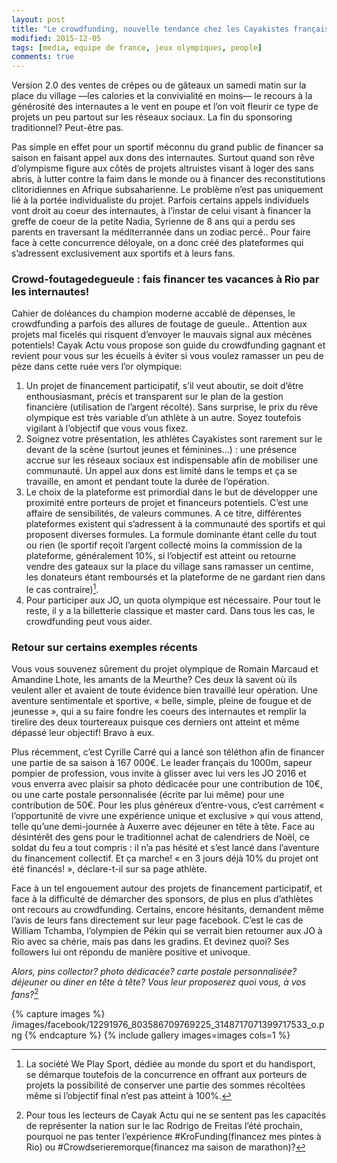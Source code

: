 ```yaml
---
layout: post
title: "Le crowdfunding, nouvelle tendance chez les Cayakistes français"
modified: 2015-12-05
tags: [media, equipe de france, jeux olympiques, people]
comments: true
---
```



Version 2.0 des ventes de crêpes ou de gâteaux un samedi matin sur la place du village —les calories et la convivialité en moins— le recours à la générosité des internautes a le vent en poupe et l’on voit fleurir ce type de projets un peu partout sur les réseaux sociaux. La fin du sponsoring traditionnel? Peut-être pas.

Pas simple en effet pour un sportif méconnu du grand public de financer sa saison en faisant appel aux dons des internautes. Surtout quand son rêve d’olympisme figure aux côtés de projets altruistes visant à loger des sans abris, à lutter contre la faim dans le monde ou à financer des reconstitutions clitoridiennes en Afrique subsaharienne. Le problème n’est pas uniquement lié à la portée individualiste du projet. Parfois certains appels individuels vont droit au coeur des internautes, à l’instar de celui visant à financer la greffe de coeur de la petite Nadia, Syrienne de 8 ans qui a perdu ses parents en traversant la méditerrannée dans un zodiac percé.. Pour faire face à cette concurrence déloyale, on a donc créé des plateformes qui s’adressent exclusivement aux sportifs et à leurs fans.


### Crowd-foutagedegueule : fais financer tes vacances à Rio par les internautes!

Cahier de doléances du champion moderne accablé de dépenses, le crowdfunding a parfois des allures de foutage de gueule.. Attention aux projets mal ficelés qui risquent d’envoyer le mauvais signal aux mécènes potentiels! Cayak Actu vous propose son guide du crowdfunding gagnant et revient pour vous sur les écueils à éviter si vous voulez ramasser un peu de pèze dans cette ruée vers l’or olympique:

1. Un projet de financement participatif, s’il veut aboutir, se doit d’être enthousiasmant, précis et transparent sur le plan de la gestion financière (utilisation de l’argent récolté). Sans surprise, le prix du rêve olympique est très variable d’un athlète à un autre. Soyez toutefois vigilant à l’objectif que vous vous fixez.
2. Soignez votre présentation, les athlètes Cayakistes sont rarement sur le devant de la scène (surtout jeunes et féminines…) : une présence accrue sur les réseaux sociaux est indispensable afin de mobiliser une communauté. Un appel aux dons est limité dans le temps et ça se travaille, en amont et pendant toute la durée de l’opération.
3. Le choix de la plateforme est primordial dans le but de développer une proximité entre porteurs de projet et financeurs potentiels. C’est une affaire de sensibilités, de valeurs communes. A ce titre, différentes plateformes existent qui s’adressent à la communauté des sportifs et qui proposent diverses formules. La formule dominante étant celle du tout ou rien (le sportif reçoit l’argent collecté moins la commission de la plateforme, généralement 10%, si l’objectif est atteint ou retourne vendre des gateaux sur la place du village sans ramasser un centime, les donateurs étant remboursés et la plateforme de ne gardant rien dans le cas contraire)[^1].
4. Pour participer aux JO, un quota olympique est nécessaire. Pour tout le reste, il y a la billetterie classique et master card. Dans tous les cas, le crowdfunding peut vous aider.

### Retour sur certains exemples récents

Vous vous souvenez sûrement du projet olympique de Romain Marcaud et Amandine Lhote, les amants de la Meurthe? Ces deux là savent où ils veulent aller et avaient de toute évidence bien travaillé leur opération. Une aventure sentimentale et sportive, « belle, simple, pleine de fougue et de jeunesse », qui a su faire fondre les coeurs des internautes et remplir la tirelire des deux tourtereaux puisque ces derniers ont atteint et même dépassé leur objectif! Bravo à eux.

Plus récemment, c’est Cyrille Carré qui a lancé son téléthon afin de financer une partie de sa saison à 167 000€. Le leader français du 1000m, sapeur pompier de profession, vous invite à glisser avec lui vers les JO 2016 et vous enverra avec plaisir sa photo dédicacée pour une contribution de 10€, ou une carte postale personnalisée (écrite par lui même) pour une contribution de 50€. Pour les plus généreux d’entre-vous, c’est carrément « l’opportunité de vivre une expérience unique et exclusive » qui vous attend, telle qu’une demi-journée à Auxerre avec déjeuner en tête à tête. Face au désintérêt des gens pour le traditionnel achat de calendriers de Noël, ce soldat du feu a tout compris : il n’a pas hésité et s’est lancé dans l’aventure du financement collectif. Et ça marche! « en 3 jours déjà 10% du projet ont été financés! », déclare-t-il sur sa page athlète.

Face à un tel engouement autour des projets de financement participatif, et face à la difficulté de démarcher des sponsors, de plus en plus d’athlètes ont recours au crowdfunding. Certains, encore hésitants, demandent même l’avis de leurs fans directement sur leur page facebook. C’est le cas de William Tchamba, l’olympien de Pékin qui se verrait bien retourner aux JO à Rio avec sa chérie, mais pas dans les gradins. Et devinez quoi? Ses followers lui ont répondu de manière positive et univoque.

*Alors, pins collector? photo dédicacée? carte postale personnalisée? déjeuner ou diner en tête à tête? Vous leur proposerez quoi vous, à vos fans?*[^2]

[^1]: La société We Play Sport, dédiée au monde du sport et du handisport, se démarque toutefois de la concurrence en offrant aux porteurs de projets la possibilité de conserver une partie des sommes récoltées même si l’objectif final n’est pas atteint à 100%.

[^2]: Pour tous les lecteurs de Cayak Actu qui ne se sentent pas les capacités de représenter la nation sur le lac Rodrigo de Freitas l’été prochain, pourquoi ne pas tenter l’expérience ‪#‎KroFunding‬(financez mes pintes à Rio) ou ‪#‎Crowdserieremorque‬(financez ma saison de marathon)?

{% capture images %}
/images/facebook/12291976_803586709769225_3148717071399717533_o.png
{% endcapture %}
{% include gallery images=images cols=1 %}
